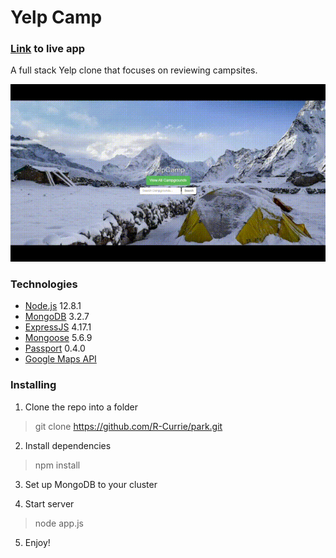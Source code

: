 # Yelp Camp

### [Link](https://rcurrie-yelpcamp.herokuapp.com/) to live app

A full stack Yelp clone that focuses on reviewing campsites. 

![Yelp Camp Demo](public/images/yelpcamp.gif)

### Technologies
* [Node.js](https://nodejs.org/en/docs/) 12.8.1
* [MongoDB](https://docs.mongodb.com/) 3.2.7
* [ExpressJS](https://expressjs.com/en/api.html) 4.17.1
* [Mongoose](https://mongoosejs.com/docs/api.html) 5.6.9
* [Passport](http://www.passportjs.org/docs/) 0.4.0
* [Google Maps API](https://developers.google.com/maps/documentation)

### Installing

1. Clone the repo into a folder
> git clone https://github.com/R-Currie/park.git
2. Install dependencies
> npm install
3. Set up MongoDB to your cluster

4. Start server
> node app.js
5. Enjoy!
